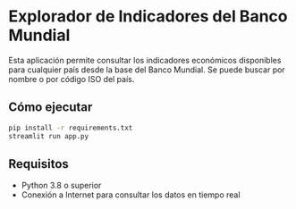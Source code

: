 
# Explorador de Indicadores del Banco Mundial

Esta aplicación permite consultar los indicadores económicos disponibles para cualquier país desde la base del Banco Mundial. Se puede buscar por nombre o por código ISO del país.

## Cómo ejecutar

```bash
pip install -r requirements.txt
streamlit run app.py
```

## Requisitos

- Python 3.8 o superior
- Conexión a Internet para consultar los datos en tiempo real
